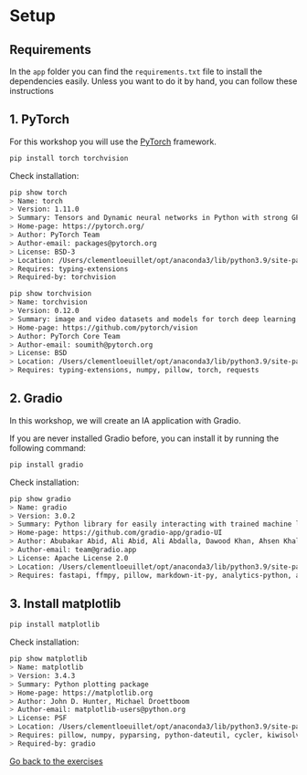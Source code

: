 # Setup

## Requirements

In the `app` folder you can find the `requirements.txt` file to install the dependencies easily.
Unless you want to do it by hand, you can follow these instructions

## 1. PyTorch

For this workshop you will use the [PyTorch](https://pytorch.org/) framework.

```sh
pip install torch torchvision
```

Check installation:

```sh
pip show torch
> Name: torch
> Version: 1.11.0
> Summary: Tensors and Dynamic neural networks in Python with strong GPU acceleration
> Home-page: https://pytorch.org/
> Author: PyTorch Team
> Author-email: packages@pytorch.org
> License: BSD-3
> Location: /Users/clementloeuillet/opt/anaconda3/lib/python3.9/site-packages
> Requires: typing-extensions
> Required-by: torchvision
```

```sh
pip show torchvision
> Name: torchvision
> Version: 0.12.0
> Summary: image and video datasets and models for torch deep learning
> Home-page: https://github.com/pytorch/vision
> Author: PyTorch Core Team
> Author-email: soumith@pytorch.org
> License: BSD
> Location: /Users/clementloeuillet/opt/anaconda3/lib/python3.9/site-packages
> Requires: typing-extensions, numpy, pillow, torch, requests
```

## 2. Gradio

In this workshop, we will create an IA application with Gradio.

If you are never installed Gradio before, you can install it by running the following command:

```sh
pip install gradio
```

Check installation:
```sh
pip show gradio
> Name: gradio
> Version: 3.0.2
> Summary: Python library for easily interacting with trained machine learning models
> Home-page: https://github.com/gradio-app/gradio-UI
> Author: Abubakar Abid, Ali Abid, Ali Abdalla, Dawood Khan, Ahsen Khaliq, Pete Allen, Ömer Faruk Özdemir
> Author-email: team@gradio.app
> License: Apache License 2.0
> Location: /Users/clementloeuillet/opt/anaconda3/lib/python3.9/site-packages
> Requires: fastapi, ffmpy, pillow, markdown-it-py, analytics-python, aiohttp, python-multipart, requests, pydub, paramiko, pycryptodome, Jinja2, uvicorn, pandas, matplotlib, orjson, numpy
```

## 3. Install matplotlib

```sh
pip install matplotlib
```

Check installation:
```sh
pip show matplotlib
> Name: matplotlib
> Version: 3.4.3
> Summary: Python plotting package
> Home-page: https://matplotlib.org
> Author: John D. Hunter, Michael Droettboom
> Author-email: matplotlib-users@python.org
> License: PSF
> Location: /Users/clementloeuillet/opt/anaconda3/lib/python3.9/site-packages
> Requires: pillow, numpy, pyparsing, python-dateutil, cycler, kiwisolver
> Required-by: gradio
```

[Go back to the exercises](./README.md)